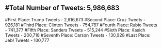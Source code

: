 #Total Number of Tweets: 5,986,683 
---
#First Place: Trump Tweets - 2,616,673
#Second Place: Cruz Tweets - 926,181
#Third Place: Clinton Tweets - 754,797
#Fourth Place: Rubio Tweets - 741,377
#Fifth Place: Sanders Tweets - 515,244
#Sixth Place: Kasich Tweets - 200,718
#Seventh Place: Carson Tweets - 130,928
#Last Place: Jeb! Tweets - 100,777
